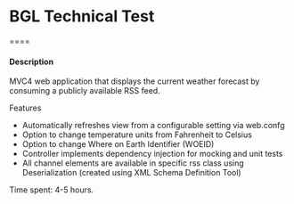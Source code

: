 # BGL Technical Test
====
#### Description
MVC4 web application that displays the current weather forecast by consuming a publicly available RSS feed.

Features
* Automatically refreshes view from a configurable setting via web.confg
* Option to change temperature units from Fahrenheit to Celsius
* Option to change Where on Earth Identifier (WOEID)
* Controller implements dependency injection for mocking and unit tests
* All channel elements are available in specific rss class using Deserialization (created using XML Schema Definition Tool)

Time spent: 4-5 hours.



